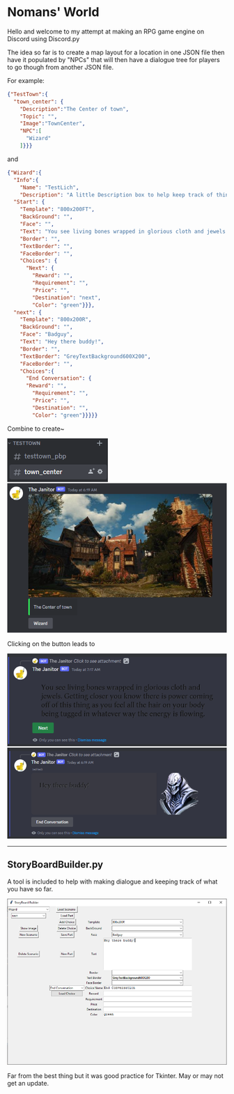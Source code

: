 # Nomans' World

Hello and welcome to my attempt at making an RPG game engine on Discord using Discord.py

The idea so far is to create a map layout for a location in one JSON file then have it populated by "NPCs" that will
then have a dialogue tree for players to go though from another JSON file. 

For example:
```json
{"TestTown":{
  "town_center": {
    "Description":"The Center of town",
    "Topic": "",
    "Image":"TownCenter",
    "NPC":[
      "Wizard"
    ]}}}
```
and 
```json
{"Wizard":{
  "Info":{
    "Name": "TestLich",
    "Description": "A little Description box to help keep track of things"},
  "Start": {
    "Template": "800x200FT",
    "BackGround": "",
    "Face": "",
    "Text": "You see living bones wrapped in glorious cloth and jewels. Getting closer you know there is power coming off of this thing as you feel all the hair on your body being tugged in whatever way the energy is flowing.",
    "Border": "",
    "TextBorder": "",
    "FaceBorder": "",
    "Choices": {
      "Next": {
        "Reward": "",
        "Requirement": "",
        "Price": "",
        "Destination": "next",
        "Color": "green"}}},
  "next": {
    "Template": "800x200R",
    "BackGround": "",
    "Face": "Badguy",
    "Text": "Hey there buddy!",
    "Border": "",
    "TextBorder": "GreyTextBackground600X200",
    "FaceBorder": "",
    "Choices":{
      "End Conversation": {
      "Reward": "",
        "Requirement": "",
        "Price": "",
        "Destination": "",
        "Color": "green"}}}}}
```
Combine to create~

![](https://github.com/CaptiosusNomen/Nomans_World/blob/master/Cogs/Files/Images/ForShow/Channels.png?raw=true)
![](https://github.com/CaptiosusNomen/Nomans_World/blob/master/Cogs/Files/Images/ForShow/TownCenterPost.png?raw=true)

Clicking on the button leads to

![](https://github.com/CaptiosusNomen/Nomans_World/blob/master/Cogs/Files/Images/ForShow/Talk1.png?raw=true)
![](https://github.com/CaptiosusNomen/Nomans_World/blob/master/Cogs/Files/Images/ForShow/Talk2.png?raw=true)
________________________________________________________________________________________________________________________

## StoryBoardBuilder.py

A tool is included to help with making dialogue and keeping track of what you have so far.

![](https://github.com/CaptiosusNomen/Nomans_World/blob/master/Cogs/Files/Images/ForShow/SBGUI.png?raw=true)

Far from the best thing but it was good practice for Tkinter. May or may not get an update.